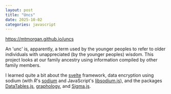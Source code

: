 ```yaml
---
layout: post
title: "Uncs"
date: 2025-10-02
categories: javascript
---
```


<https://mtmorgan.github.io/uncs>

An 'unc' is, apparently, a term used by the younger peoples to refer to older
individuals with unappreciated (by the younger peoples) wisdom. This project
looks at our family ancestry using information compiled by other family members.

I learned quite a bit about the [svelte][] framework, data encryption
using sodium (with *R*'s [sodium][] and JavaScript's [libsodium.js][]),
and the packages [DataTables.js][], [graphology][], and [Sigma.js][].

[svelte]: https://svelte.dev
[sodium]: https://jeroen.r-universe.dev/sodium
[libsodium.js]: https://github.com/jedisct1/libsodium.js
[DataTables.js]: https://datatables.net/
[graphology]: https://graphology.github.io/
[Sigma.js]: https://www.sigmajs.org/
